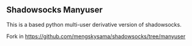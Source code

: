 ## Shadowsocks Manyuser
This is a based python multi-user derivative version of shadowsocks.

Fork in https://github.com/mengskysama/shadowsocks/tree/manyuser
